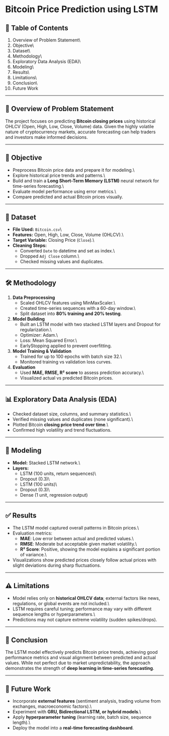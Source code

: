 # Bitcoin Price Prediction using LSTM

## 📑 Table of Contents

1.  Overview of Problem Statement\
2.  Objective\
3.  Dataset\
4.  Methodology\
5.  Exploratory Data Analysis (EDA)\
6.  Modeling\
7.  Results\
8.  Limitations\
9.  Conclusion\
10. Future Work

------------------------------------------------------------------------

## 🔎 Overview of Problem Statement

The project focuses on predicting **Bitcoin closing prices** using
historical OHLCV (Open, High, Low, Close, Volume) data. Given the highly
volatile nature of cryptocurrency markets, accurate forecasting can help
traders and investors make informed decisions.

------------------------------------------------------------------------

## 🎯 Objective

-   Preprocess Bitcoin price data and prepare it for modeling.\
-   Explore historical price trends and patterns.\
-   Build and train a **Long Short-Term Memory (LSTM)** neural network
    for time-series forecasting.\
-   Evaluate model performance using error metrics.\
-   Compare predicted and actual Bitcoin prices visually.

------------------------------------------------------------------------

## 📂 Dataset

-   **File Used:** `Bitcoin.csv`\
-   **Features:** Open, High, Low, Close, Volume (OHLCV).\
-   **Target Variable:** Closing Price (`Close`).\
-   **Cleaning Steps:**
    -   Converted `Date` to datetime and set as index.\
    -   Dropped `Adj Close` column.\
    -   Checked missing values and duplicates.

------------------------------------------------------------------------

## 🛠 Methodology

1.  **Data Preprocessing**
    -   Scaled OHLCV features using MinMaxScaler.\
    -   Created time-series sequences with a 60-day window.\
    -   Split dataset into **80% training and 20% testing**.
2.  **Model Building**
    -   Built an LSTM model with two stacked LSTM layers and Dropout for
        regularization.\
    -   Optimizer: Adam.\
    -   Loss: Mean Squared Error.\
    -   EarlyStopping applied to prevent overfitting.
3.  **Model Training & Validation**
    -   Trained for up to 100 epochs with batch size 32.\
    -   Monitored training vs validation loss curves.
4.  **Evaluation**
    -   Used **MAE, RMSE, R² score** to assess prediction accuracy.\
    -   Visualized actual vs predicted Bitcoin prices.

------------------------------------------------------------------------

## 📊 Exploratory Data Analysis (EDA)

-   Checked dataset size, columns, and summary statistics.\
-   Verified missing values and duplicates (none significant).\
-   Plotted Bitcoin **closing price trend over time**.\
-   Confirmed high volatility and trend fluctuations.

------------------------------------------------------------------------

## 🤖 Modeling

-   **Model:** Stacked LSTM network.\
-   **Layers:**
    -   LSTM (100 units, return sequences)\
    -   Dropout (0.3)\
    -   LSTM (100 units)\
    -   Dropout (0.3)\
    -   Dense (1 unit, regression output)

------------------------------------------------------------------------

## ✅ Results

-   The LSTM model captured overall patterns in Bitcoin prices.\
-   Evaluation metrics:
    -   **MAE**: Low error between actual and predicted values.\
    -   **RMSE**: Moderate but acceptable given market volatility.\
    -   **R² Score**: Positive, showing the model explains a significant
        portion of variance.\
-   Visualizations show predicted prices closely follow actual prices
    with slight deviations during sharp fluctuations.

------------------------------------------------------------------------

## ⚠️ Limitations

-   Model relies only on **historical OHLCV data**; external factors
    like news, regulations, or global events are not included.\
-   LSTM requires careful tuning; performance may vary with different
    sequence lengths or hyperparameters.\
-   Predictions may not capture extreme volatility (sudden
    spikes/drops).

------------------------------------------------------------------------

## 📌 Conclusion

The LSTM model effectively predicts Bitcoin price trends, achieving good
performance metrics and visual alignment between predicted and actual
values. While not perfect due to market unpredictability, the approach
demonstrates the strength of **deep learning in time-series
forecasting**.

------------------------------------------------------------------------

## 🔮 Future Work

-   Incorporate **external features** (sentiment analysis, trading
    volume from exchanges, macroeconomic factors).\
-   Experiment with **GRU, Bidirectional LSTM, or hybrid models**.\
-   Apply **hyperparameter tuning** (learning rate, batch size, sequence
    length).\
-   Deploy the model into a **real-time forecasting dashboard**.
